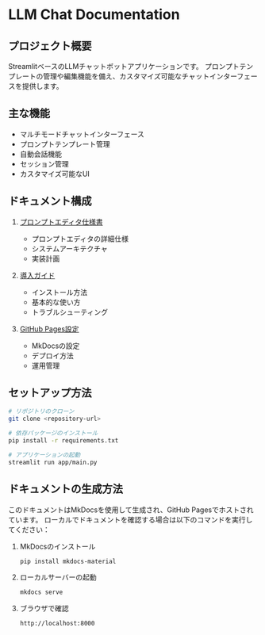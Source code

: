 # LLM Chat Documentation

## プロジェクト概要

StreamlitベースのLLMチャットボットアプリケーションです。
プロンプトテンプレートの管理や編集機能を備え、カスタマイズ可能なチャットインターフェースを提供します。

## 主な機能

- マルチモードチャットインターフェース
- プロンプトテンプレート管理
- 自動会話機能
- セッション管理
- カスタマイズ可能なUI

## ドキュメント構成

1. [プロンプトエディタ仕様書](specifications/prompt_editor_spec.md)
   - プロンプトエディタの詳細仕様
   - システムアーキテクチャ
   - 実装計画

2. [導入ガイド](getting_started.md)
   - インストール方法
   - 基本的な使い方
   - トラブルシューティング

3. [GitHub Pages設定](github_pages_setup.md)
   - MkDocsの設定
   - デプロイ方法
   - 運用管理

## セットアップ方法

```bash
# リポジトリのクローン
git clone <repository-url>

# 依存パッケージのインストール
pip install -r requirements.txt

# アプリケーションの起動
streamlit run app/main.py
```

## ドキュメントの生成方法

このドキュメントはMkDocsを使用して生成され、GitHub Pagesでホストされています。
ローカルでドキュメントを確認する場合は以下のコマンドを実行してください：

1. MkDocsのインストール

   ```bash
   pip install mkdocs-material
   ```

2. ローカルサーバーの起動

   ```bash
   mkdocs serve
   ```

3. ブラウザで確認

   ```text
   http://localhost:8000
   ```
